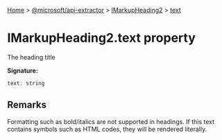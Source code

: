 [Home](./index) &gt; [@microsoft/api-extractor](./api-extractor.md) &gt; [IMarkupHeading2](./api-extractor.imarkupheading2.md) &gt; [text](./api-extractor.imarkupheading2.text.md)

# IMarkupHeading2.text property

The heading title

**Signature:**
```javascript
text: string
```

## Remarks

Formatting such as bold/italics are not supported in headings. If this text contains symbols such as HTML codes, they will be rendered literally.
